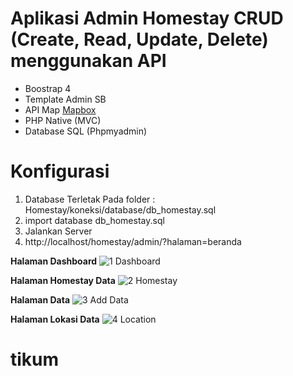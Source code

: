 # Aplikasi Admin Homestay CRUD (Create, Read, Update, Delete) menggunakan API
- Boostrap 4
- Template Admin SB
- API Map <a href="https://www.mapbox.com/">Mapbox</a> 
- PHP Native (MVC)
- Database SQL (Phpmyadmin)

# Konfigurasi
1. Database Terletak Pada folder : Homestay/koneksi/database/db_homestay.sql
2. import database db_homestay.sql 
3. Jalankan Server
4. http://localhost/homestay/admin/?halaman=beranda


**Halaman Dashboard**
![1  Dashboard](https://user-images.githubusercontent.com/33409476/81951132-fae20580-962e-11ea-9d0d-5af45581d3ee.jpg)

**Halaman Homestay Data**
![2  Homestay](https://user-images.githubusercontent.com/33409476/81951360-4399be80-962f-11ea-8660-ede197ab78c6.jpg)

**Halaman Data**
![3  Add Data](https://user-images.githubusercontent.com/33409476/81951385-4bf1f980-962f-11ea-8c1a-46129f7392be.jpg)

**Halaman Lokasi Data**
![4  Location](https://user-images.githubusercontent.com/33409476/81951470-6330e700-962f-11ea-8d69-d546f0ed91ac.jpg)
# tikum
